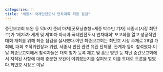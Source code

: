 ```yaml
---
categories: h
title: "세종시 국제안전도시 연차대회 최종 점검"
---
```

중간보고회 보완 등 막바지 준비 마쳐[굿모닝충청=세종 박수빈 기자] 세종시(시장 최민호)가 ‘제25차 세계 및 제10차 아시아 국제안전도시 연차대회’ 보고회를 열고 성공적인 대회 개최를 위해 최종 점검을 실시했다.이번 최종보고회는 최민호 시장 주재로 26일 개최돼, 대회 조직위원장과 위원, 세종시 안전 관련 유관 단체장, 관계자 등이 참석했다.이날 최종보고회에서 참석자들은 대회 참가 등록 제고 및 홍보 방안 등 지난 중간보고회에서 지적된 사항에 대해 충분한 보완이 이뤄졌는지를 살펴보고 이를 토대로 토론을 벌였다.최민호 시장은 이날